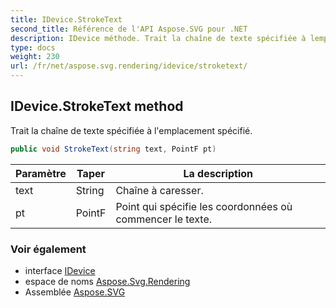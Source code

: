 ```yaml
---
title: IDevice.StrokeText
second_title: Référence de l'API Aspose.SVG pour .NET
description: IDevice méthode. Trait la chaîne de texte spécifiée à lemplacement spécifié.
type: docs
weight: 230
url: /fr/net/aspose.svg.rendering/idevice/stroketext/
---
```

## IDevice.StrokeText method

Trait la chaîne de texte spécifiée à l'emplacement spécifié.

```csharp
public void StrokeText(string text, PointF pt)
```

| Paramètre | Taper | La description |
| --- | --- | --- |
| text | String | Chaîne à caresser. |
| pt | PointF | Point qui spécifie les coordonnées où commencer le texte. |

### Voir également

* interface [IDevice](../)
* espace de noms [Aspose.Svg.Rendering](../../idevice/)
* Assemblée [Aspose.SVG](../../../)


